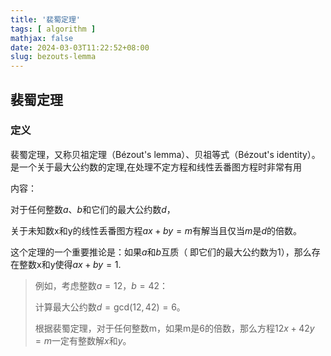 ```yaml
---
title: '裴蜀定理'
tags: [ algorithm ]
mathjax: false
date: 2024-03-03T11:22:52+08:00
slug: bezouts-lemma
---
```


## 裴蜀定理

### 定义

裴蜀定理，又称贝祖定理（Bézout's lemma）、贝祖等式（Bézout's identity）。是一个关于最大公约数的定理,在处理不定方程和线性丢番图方程时非常有用

内容：

对于任何整数$a$、$b$和它们的最大公约数$d$，

关于未知数x和y的线性丢番图方程$ax + by = m$有解当且仅当$m$是$d$的倍数。

<!-- 特别地，当$m$等于$d$时，方程$ax + by =
d$一定有解。 -->

这个定理的一个重要推论是：如果$a$和$b$互质（ 即它们的最大公约数为1），那么存在整数x和y使得$ax + by = 1$.

> 例如，考虑整数$a = 12，b = 42$：
> 
> 计算最大公约数$d=\text{gcd}(12, 42) = 6$。
>
> 根据裴蜀定理，对于任何整数m，如果m是6的倍数，那么方程$12x + 42y = m$一定有整数解$x$和$y$。
